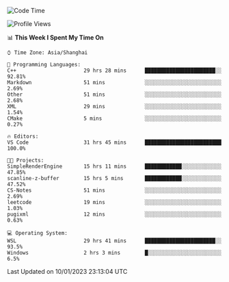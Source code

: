 <!--START_SECTION:waka-->
![Code Time](http://img.shields.io/badge/Code%20Time-575%20hrs%2053%20mins-blue)

![Profile Views](http://img.shields.io/badge/Profile%20Views-1-blue)

📊 **This Week I Spent My Time On** 

```text
⌚︎ Time Zone: Asia/Shanghai

💬 Programming Languages: 
C++                      29 hrs 28 mins      ███████████████████████░░   92.81% 
Markdown                 51 mins             ░░░░░░░░░░░░░░░░░░░░░░░░░   2.69% 
Other                    51 mins             ░░░░░░░░░░░░░░░░░░░░░░░░░   2.68% 
XML                      29 mins             ░░░░░░░░░░░░░░░░░░░░░░░░░   1.54% 
CMake                    5 mins              ░░░░░░░░░░░░░░░░░░░░░░░░░   0.27%

🔥 Editors: 
VS Code                  31 hrs 45 mins      █████████████████████████   100.0%

🐱‍💻 Projects: 
SimpleRenderEngine       15 hrs 11 mins      ████████████░░░░░░░░░░░░░   47.85% 
scanline-z-buffer        15 hrs 5 mins       ████████████░░░░░░░░░░░░░   47.52% 
CS-Notes                 51 mins             ░░░░░░░░░░░░░░░░░░░░░░░░░   2.69% 
leetcode                 19 mins             ░░░░░░░░░░░░░░░░░░░░░░░░░   1.03% 
pugixml                  12 mins             ░░░░░░░░░░░░░░░░░░░░░░░░░   0.63%

💻 Operating System: 
WSL                      29 hrs 41 mins      ███████████████████████░░   93.5% 
Windows                  2 hrs 3 mins        █░░░░░░░░░░░░░░░░░░░░░░░░   6.5%

```


 Last Updated on 10/01/2023 23:13:04 UTC
<!--END_SECTION:waka-->